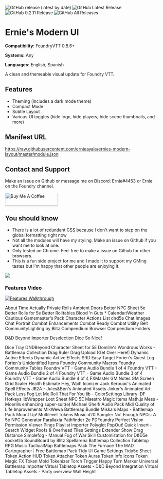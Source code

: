 ![GitHub release (latest by date)](https://img.shields.io/github/v/release/ernieayala/ernies-modern-layout?style=flat-square)
![GitHub Latest Release](https://img.shields.io/github/downloads/ernieayala/ernies-modern-layout/latest/total?style=flat-square)
![GitHub 0.2.11 Release](https://img.shields.io/github/downloads/ernieayala/ernies-modern-layout/0.2.11/total?style=flat-square)
![GitHub All Releases](https://img.shields.io/github/downloads/ernieayala/ernies-modern-layout/total?style=flat-square)

# Ernie's Modern UI
**Compatibility:** FoundryVTT 0.8.6+

**Systems:** Any

**Languages:** English, Spanish

A clean and themeable visual update for Foundry VTT.

## Features
- Theming (includes a dark mode theme)
- Compact Mode
- Subtle Layout
- Various UI toggles (hide logo, hide players, hide scene thumbnails, and more)

## Manifest URL
https://raw.githubusercontent.com/ernieayala/ernies-modern-layout/master/module.json

## Contact and Support
Make an issue on Github or message me on Discord: Ernie#4453 or Ernie on the Foundry channel.

<a href="https://www.buymeacoffee.com/ernieayala" target="_blank"><img src="https://www.buymeacoffee.com/assets/img/custom_images/orange_img.png" alt="Buy Me A Coffee" style="height: 41px !important;width: 174px !important;box-shadow: 0px 3px 2px 0px rgba(190, 190, 190, 0.5) !important;-webkit-box-shadow: 0px 3px 2px 0px rgba(190, 190, 190, 0.5) !important;" ></a>

## You should know
- There is a lot of redundant CSS because I don't want to step on the global formatting right now.
- Not all the modules will have my styling. Make an issue on Github if you want me to look at one.
- Only tested on Chrome. Feel free to make a issue on Github for other browsers.
- This is a fun side project for me and I made it to support my GMing tastes but I'm happy that other people are enjoying it.

<img src="https://github.com/ernieayala/ernies-modern-layout/raw/master/images/eml-default.jpg"
     style="max-width: 100%;" />
     
### Features Video
[![Features Walkthrough](https://img.youtube.com/vi/bU7sclPTFQU/0.jpg)](https://www.youtube.com/watch?v=bU7sclPTFQU)

About Time
Actually Private Rolls
Ambient Doors
Better NPC Sheet 5e
Better Rolls for 5e
Better Rolltables
Blood 'n Guts *
Calendar/Weather
Cautious Gamemaster's Pack
Character Actions List dnd5e
Chat Images
Chat Portrait
Combat Enhancements
Combat Ready
Combat Utility Belt
CommunityLighting by Blitz
Compendium Browser
Compendium Folders

D&D Beyond Importer
Deselection
Dice So Nice!

Dice Tray
DNDBeyond Character Sheet for 5E
Domille's Wondrous Works - Battlemap Collection
Drag Ruler
Drag Upload (Get Over Here!)
Dynamic Active Effects
Dynamic Active Effects SRD
Easy Target
Forien's Quest Log
Forien's Unidentified Items
Foundry Community Macros
Foundry Community Tables
Foundry VTT - Game Audio Bundle 1 of 4
Foundry VTT - Game Audio Bundle 2 of 4
Foundry VTT - Game Audio Bundle 3 of 4
Foundry VTT - Game Audio Bundle 4 of 4
FXMaster
GM Notes
GM Screen
Grid Scaler
Health Estimate
Hey, Wait!
Iconizer
Jack Kerouac's Animated Spell Effects
JB2A - Jules&Ben's Animated Assets
Jinker's Animated Art Pack
Less Fog
Let Me Roll That For You
lib - ColorSettings
Library: DF Hotkeys
libWrapper
Loot Sheet NPC 5E
Maestro
Magic Items
Math.js
Mess - Moerills enhancing super-suit(e)
Michael Ghelfi Audio Pack
Midi Quality of Life Improvements
MikWewa Battlemap Bundle
Miska's Maps - Battlemap Pack
Mount Up!
Multilevel Tokens
Music d20 Sampler
Not Enough NPCs: A 5e NPC Generator
Parallaxia
Pathfinder 2e
PDFoundry
Perfect Vision
Permission Viewer
Pings
Playlist Importer
Polyglot
PopOut!
Quick Insert - Search Widget
Roofs & Overhead Tiles
Settings Extender
Show Drag Distance
Simplefog - Manual Fog of War
Skill Customization for D&D5e
socketlib
SoundBoard by Blitz
Spellarena Battlemap Collection
Tabletop RPG Music
TacticalMap Battlemaps Pack
The Furnace
The MAD Cartographer | Free Battlemap Pack
Tidy UI Game Settings
Tidy5e Sheet
Token Action HUD
Token Attacher
Token Auras
Token Info Icons
Token Magic FX
Token Mold
Tokenizer
Torch
Trigger Happy
Turn Marker
Universal Battlemap Importer
Virtual Tabletop Assets - D&D Beyond Integration
Virtual Tabletop Assets - Party overview
Wall Height
